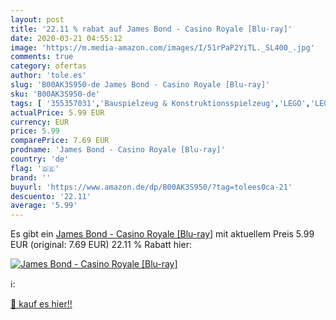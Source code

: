 ```yaml
---
layout: post
title: '22.11 % rabat auf James Bond - Casino Royale [Blu-ray]'
date: 2020-03-21 04:55:12
image: 'https://m.media-amazon.com/images/I/51rPaP2YiTL._SL400_.jpg'
comments: true
category: ofertas
author: 'tole.es'
slug: 'B00AK3S950-de James Bond - Casino Royale [Blu-ray]'
sku: 'B00AK3S950-de'
tags: [ '355357031','Bauspielzeug & Konstruktionsspielzeug','LEGO','LEGO friends','Produkte','Spielzeug', ]
actualPrice: 5.99 EUR
currency: EUR
price: 5.99
comparePrice: 7.69 EUR
prodname: 'James Bond - Casino Royale [Blu-ray]'
country: 'de'
flag: '🇩🇪'
brand: ''
buyurl: 'https://www.amazon.de/dp/B00AK3S950/?tag=tolees0ca-21'
descuento: '22.11'
average: '5.99'
---
```


Es gibt ein [James Bond - Casino Royale [Blu-ray]](https://www.amazon.de/dp/B00AK3S950/?tag=tolees0ca-21) mit aktuellem Preis 5.99 EUR (original: 7.69 EUR) 22.11 % Rabatt hier:

[![James Bond - Casino Royale [Blu-ray]](https://m.media-amazon.com/images/I/51rPaP2YiTL._SL400_.jpg)](https://www.amazon.de/dp/B00AK3S950/?tag=tolees0ca-21)

ℹ️:


[🛒 kauf es hier!!](https://www.amazon.de/dp/B00AK3S950/?tag=tolees0ca-21)
